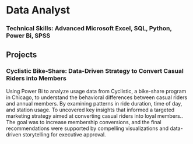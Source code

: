 # Data Analyst

### Technical Skills: Advanced Microsoft Excel, SQL, Python, Power Bi, SPSS

## Projects
### Cyclistic Bike-Share: Data-Driven Strategy to Convert Casual Riders into Members

Using Power Bi to analyze usage data from Cyclistic, a bike-share program in Chicago, to understand the behavioral differences between casual riders and annual members. By examining patterns in ride duration, time of day, and station usage. To uncovered key insights that informed a targeted marketing strategy aimed at converting casual riders into loyal members.. The goal was to increase membership conversions, and the final recommendations were supported by compelling visualizations and data-driven storytelling for executive approval.
